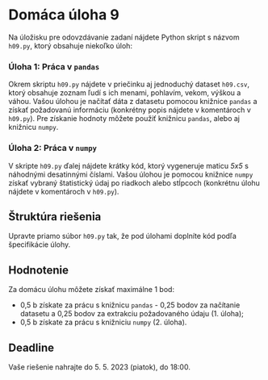 # Domáca úloha 9
Na úložisku pre odovzdávanie zadaní nájdete Python skript s názvom `h09.py`, ktorý obsahuje niekoľko úloh:

### Úloha 1: Práca v `pandas`
Okrem skriptu `h09.py` nájdete v priečinku aj jednoduchý dataset `h09.csv`, ktorý obsahuje zoznam ľudí s ich menami, pohlavím, vekom, výškou a váhou. Vašou úlohou je načítať dáta z datasetu pomocou knižnice `pandas` a získať požadovanú informáciu (konkrétny popis nájdete v komentároch v `h09.py`). Pre získanie hodnoty môžete použiť knižnicu `pandas`, alebo aj knižnicu `numpy`.

### Úloha 2: Práca v `numpy`
V skripte `h09.py` ďalej nájdete krátky kód, ktorý vygeneruje maticu *5x5* s náhodnými desatinnými číslami. Vašou úlohou je pomocou knižnice `numpy` získať vybraný štatistický údaj po riadkoch alebo stĺpcoch (konkrétnu úlohu nájdete v komentároch v `h09.py`).

## Štruktúra riešenia
Upravte priamo súbor `h09.py` tak, že pod úlohami doplníte kód podľa špecifikácie úlohy.

## Hodnotenie
Za domácu úlohu môžete získať maximálne 1 bod:

* 0,5 b získate za prácu s knižnicu `pandas` - 0,25 bodov za načítanie datasetu a 0,25 bodov za extrakciu požadovaného údaju (1. úloha);
* 0,5 b získate za prácu s knižniciu `numpy` (2. úloha).

## Deadline
Vaše riešenie nahrajte do 5. 5. 2023 (piatok), do 18:00.
